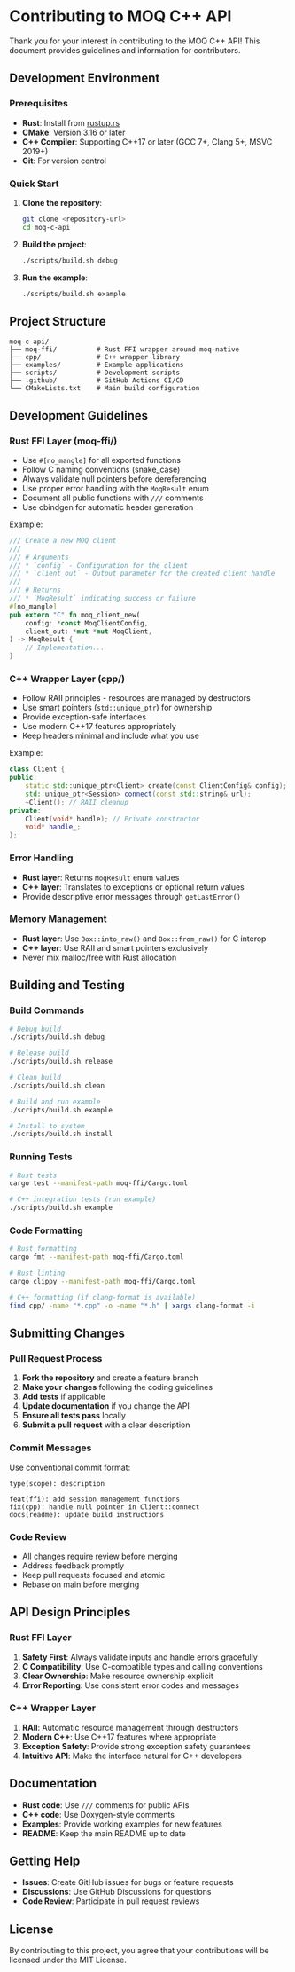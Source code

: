 # Contributing to MOQ C++ API

Thank you for your interest in contributing to the MOQ C++ API! This document provides guidelines and information for contributors.

## Development Environment

### Prerequisites

- **Rust**: Install from [rustup.rs](https://rustup.rs/)
- **CMake**: Version 3.16 or later
- **C++ Compiler**: Supporting C++17 or later (GCC 7+, Clang 5+, MSVC 2019+)
- **Git**: For version control

### Quick Start

1. **Clone the repository**:
   ```bash
   git clone <repository-url>
   cd moq-c-api
   ```

2. **Build the project**:
   ```bash
   ./scripts/build.sh debug
   ```

3. **Run the example**:
   ```bash
   ./scripts/build.sh example
   ```

## Project Structure

```
moq-c-api/
├── moq-ffi/          # Rust FFI wrapper around moq-native
├── cpp/              # C++ wrapper library
├── examples/         # Example applications
├── scripts/          # Development scripts
├── .github/          # GitHub Actions CI/CD
└── CMakeLists.txt    # Main build configuration
```

## Development Guidelines

### Rust FFI Layer (moq-ffi/)

- Use `#[no_mangle]` for all exported functions
- Follow C naming conventions (snake_case)
- Always validate null pointers before dereferencing
- Use proper error handling with the `MoqResult` enum
- Document all public functions with `///` comments
- Use cbindgen for automatic header generation

Example:
```rust
/// Create a new MOQ client
/// 
/// # Arguments
/// * `config` - Configuration for the client
/// * `client_out` - Output parameter for the created client handle
/// 
/// # Returns
/// * `MoqResult` indicating success or failure
#[no_mangle]
pub extern "C" fn moq_client_new(
    config: *const MoqClientConfig,
    client_out: *mut *mut MoqClient,
) -> MoqResult {
    // Implementation...
}
```

### C++ Wrapper Layer (cpp/)

- Follow RAII principles - resources are managed by destructors
- Use smart pointers (`std::unique_ptr`) for ownership
- Provide exception-safe interfaces
- Use modern C++17 features appropriately
- Keep headers minimal and include what you use

Example:
```cpp
class Client {
public:
    static std::unique_ptr<Client> create(const ClientConfig& config);
    std::unique_ptr<Session> connect(const std::string& url);
    ~Client(); // RAII cleanup
private:
    Client(void* handle); // Private constructor
    void* handle_;
};
```

### Error Handling

- **Rust layer**: Returns `MoqResult` enum values
- **C++ layer**: Translates to exceptions or optional return values
- Provide descriptive error messages through `getLastError()`

### Memory Management

- **Rust layer**: Use `Box::into_raw()` and `Box::from_raw()` for C interop
- **C++ layer**: Use RAII and smart pointers exclusively
- Never mix malloc/free with Rust allocation

## Building and Testing

### Build Commands

```bash
# Debug build
./scripts/build.sh debug

# Release build
./scripts/build.sh release

# Clean build
./scripts/build.sh clean

# Build and run example
./scripts/build.sh example

# Install to system
./scripts/build.sh install
```

### Running Tests

```bash
# Rust tests
cargo test --manifest-path moq-ffi/Cargo.toml

# C++ integration tests (run example)
./scripts/build.sh example
```

### Code Formatting

```bash
# Rust formatting
cargo fmt --manifest-path moq-ffi/Cargo.toml

# Rust linting
cargo clippy --manifest-path moq-ffi/Cargo.toml

# C++ formatting (if clang-format is available)
find cpp/ -name "*.cpp" -o -name "*.h" | xargs clang-format -i
```

## Submitting Changes

### Pull Request Process

1. **Fork the repository** and create a feature branch
2. **Make your changes** following the coding guidelines
3. **Add tests** if applicable
4. **Update documentation** if you change the API
5. **Ensure all tests pass** locally
6. **Submit a pull request** with a clear description

### Commit Messages

Use conventional commit format:
```
type(scope): description

feat(ffi): add session management functions
fix(cpp): handle null pointer in Client::connect
docs(readme): update build instructions
```

### Code Review

- All changes require review before merging
- Address feedback promptly
- Keep pull requests focused and atomic
- Rebase on main before merging

## API Design Principles

### Rust FFI Layer

1. **Safety First**: Always validate inputs and handle errors gracefully
2. **C Compatibility**: Use C-compatible types and calling conventions
3. **Clear Ownership**: Make resource ownership explicit
4. **Error Reporting**: Use consistent error codes and messages

### C++ Wrapper Layer

1. **RAII**: Automatic resource management through destructors
2. **Modern C++**: Use C++17 features where appropriate
3. **Exception Safety**: Provide strong exception safety guarantees
4. **Intuitive API**: Make the interface natural for C++ developers

## Documentation

- **Rust code**: Use `///` comments for public APIs
- **C++ code**: Use Doxygen-style comments
- **Examples**: Provide working examples for new features
- **README**: Keep the main README up to date

## Getting Help

- **Issues**: Create GitHub issues for bugs or feature requests
- **Discussions**: Use GitHub Discussions for questions
- **Code Review**: Participate in pull request reviews

## License

By contributing to this project, you agree that your contributions will be licensed under the MIT License.

